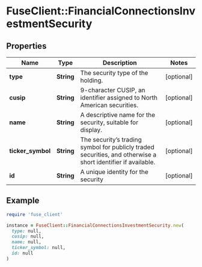 # FuseClient::FinancialConnectionsInvestmentSecurity

## Properties

| Name | Type | Description | Notes |
| ---- | ---- | ----------- | ----- |
| **type** | **String** | The security type of the holding. | [optional] |
| **cusip** | **String** | 9-character CUSIP, an identifier assigned to North American securities. | [optional] |
| **name** | **String** | A descriptive name for the security, suitable for display. | [optional] |
| **ticker_symbol** | **String** | The security’s trading symbol for publicly traded securities, and otherwise a short identifier if available. | [optional] |
| **id** | **String** | A unique identity for the security | [optional] |

## Example

```ruby
require 'fuse_client'

instance = FuseClient::FinancialConnectionsInvestmentSecurity.new(
  type: null,
  cusip: null,
  name: null,
  ticker_symbol: null,
  id: null
)
```


